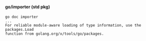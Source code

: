 #### go/importer (std pkg)

```
go doc importer
...
For reliable module-aware loading of type information, use the packages.Load
function from golang.org/x/tools/go/packages.
```

